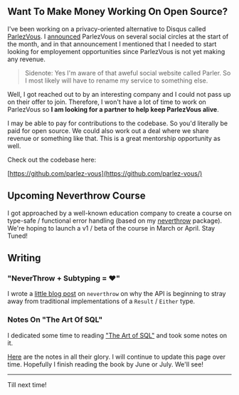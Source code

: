 ## Want To Make Money Working On Open Source?

I've been working on a privacy-oriented alternative to Disqus called [ParlezVous](https://parlezvous.io/). I [announced](https://discourse.elm-lang.org/t/parlezvous-disqus-alternative-built-in-elm/6716) ParlezVous on several social circles at the start of the month, and in that announcement I mentioned that I needed to start looking for employement opportunities since ParlezVous is not yet making any revenue.

> Sidenote: Yes I'm aware of that aweful social website called Parler. So I most likely will have to rename my service to something else.

Well, I got reached out to by an interesting company and I could not pass up on their offer to join. Therefore, I won't have a lot of time to work on ParlezVous so **I am looking for a partner to help keep ParlezVous alive**.

I may be able to pay for contributions to the codebase. So you'd literally be paid for open source. We could also work out a deal where we share revenue or something like that. This is a great mentorship opportunity as well.

Check out the codebase here:

[https://github.com/parlez-vous](https://github.com/parlez-vous/)




## Upcoming Neverthrow Course

I got approached by a well-known education company to create a course on type-safe / functional error handling (based on my [neverthrow](https://github.com/supermacro/neverthrow/) package). We're hoping to launch a v1 / beta of the course in March or April. Stay Tuned!



## Writing

### "NeverThrow + Subtyping = ❤️"

I wrote a [little blog post](https://gdelgado.ca/neverthrow-subtyping.html#title) on `neverthrow` on why the API is beginning to stray away from traditional implementations of a `Result` / `Either` type.


### Notes On "The Art Of SQL"

I dedicated some time to reading ["The Art of SQL"](https://www.amazon.ca/Art-SQL-Stephane-Faroult/dp/0596008945/ref=sr_1_1?dchild=1&keywords=the+art+of+sql&qid=1612112617&sr=8-1&tag=duc22-20) and took some notes on it.

[Here](https://www.notion.so/Notes-The-Art-of-SQL-daad91e29f09492aa727f1b9075bd249) are the notes in all their glory. I will continue to update this page over time. Hopefully I finish reading the book by June or July. We'll see!


---

Till next time! 

